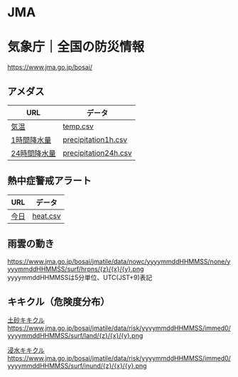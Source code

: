 # JMA
# 気象庁｜全国の防災情報

https://www.jma.go.jp/bosai/

## アメダス
|URL|データ|
|-|-|
|[気温](https://www.jma.go.jp/bosai/map.html#5/34.5/137/&elem=temp&contents=amedas&interval=60)|[temp.csv](https://github.com/Nikkei-Visual-Data-Journalism/JMA/raw/main/temp.csv)|
|[1時間降水量](https://www.jma.go.jp/bosai/map.html#5/34.5/137/&elem=precipitation1h&contents=amedas&interval=60)|[precipitation1h.csv](https://github.com/Nikkei-Visual-Data-Journalism/JMA/raw/main/precipitation1h.csv)|
|[24時間降水量](https://www.jma.go.jp/bosai/map.html#5/34.5/137/&elem=precipitation24h&contents=amedas&interval=60)|[precipitation24h.csv](https://github.com/Nikkei-Visual-Data-Journalism/JMA/raw/main/precipitation24h.csv)|

## 熱中症警戒アラート
|URL|データ|
|-|-|
|[今日](https://www.jma.go.jp/bosai/map.html#5/34.5/137/&contents=heat&term=today)|[heat.csv](https://github.com/Nikkei-Visual-Data-Journalism/JMA/raw/main/heat.csv)|

## 雨雲の動き

https://www.jma.go.jp/bosai/jmatile/data/nowc/yyyymmddHHMMSS/none/yyyymmddHHMMSS/surf/hrpns/{z}/{x}/{y}.png<br>
yyyymmddHHMMSSは5分単位、UTC(JST+9)表記

## キキクル（危険度分布）

[土砂キキクル](https://www.jma.go.jp/bosai/risk/#elements:land/zoom:5/lat:35.012002/lon:135.000000/colordepth:normal)<br>
https://www.jma.go.jp/bosai/jmatile/data/risk/yyyymmddHHMMSS/immed0/yyyymmddHHMMSS/surf/land/{z}/{x}/{y}.png

[浸水キキクル](https://www.jma.go.jp/bosai/risk/#zoom:5/lat:35.012002/lon:135.000000/colordepth:normal/elements:inund)<br>
https://www.jma.go.jp/bosai/jmatile/data/risk/yyyymmddHHMMSS/immed0/yyyymmddHHMMSS/surf/inund/{z}/{x}/{y}.png
